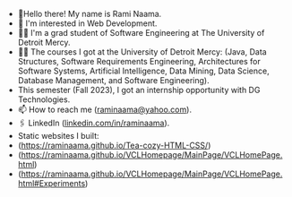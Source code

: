 - 👋Hello there! My name is Rami Naama.
- 👀 I'm interested in Web Development.
- 🧑‍🎓 I'm a grad student of Software Engineering at The University of Detroit Mercy.
- 🧑‍🎓 The courses I got at the University of Detroit Mercy: (Java, Data Structures, Software Requirements Engineering, Architectures for Software Systems, Artificial Intelligence, Data Mining, Data Science, Database Management, and Software Engineering).
- This semester (Fall 2023), I got an internship opportunity with DG Technologies.
- 📫 How to reach me (raminaama@yahoo.com).
- 🖇️ LinkedIn ([linkedin.com/in/raminaama](https://www.linkedin.com/in/raminaama/)).
- Static websites I built:
- (https://raminaama.github.io/Tea-cozy-HTML-CSS/)
- (https://raminaama.github.io/VCLHomepage/MainPage/VCLHomePage.html)
- (https://raminaama.github.io/VCLHomepage/MainPage/VCLHomePage.html#Experiments)

<!---
RamiNaama/RamiNaama is a ✨ special ✨ repository because its `README.md` (this file) appears on your GitHub profile.
You can click the Preview link to take a look at your changes.
--->
